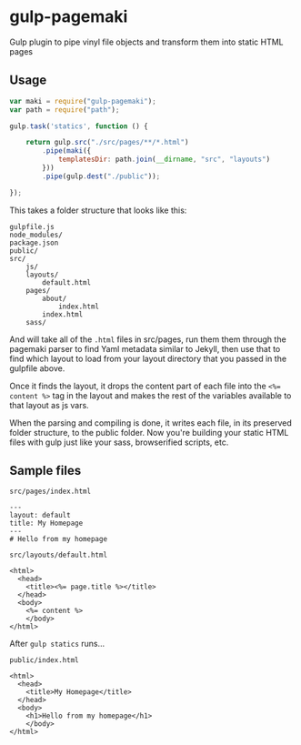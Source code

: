 gulp-pagemaki
=============

Gulp plugin to pipe vinyl file objects and transform them into static HTML pages


## Usage

```javascript
var maki = require("gulp-pagemaki");
var path = require("path");

gulp.task('statics', function () {

	return gulp.src("./src/pages/**/*.html")
		.pipe(maki({
			templatesDir: path.join(__dirname, "src", "layouts")
		}))
		.pipe(gulp.dest("./public"));

});
```

This takes a folder structure that looks like this:

```
gulpfile.js
node_modules/
package.json
public/
src/
	js/
	layouts/
		default.html
	pages/
		about/
			index.html
		index.html
	sass/
```

And will take all of the `.html` files in src/pages, run them them through
the pagemaki parser to find Yaml metadata similar to Jekyll, then use that
to find which layout to load from your layout directory that you passed in
the gulpfile above.

Once it finds the layout, it drops the content part of each file into the
`<%= content %>` tag in the layout and makes the rest of the variables available
to that layout as js vars.

When the parsing and compiling is done, it writes each file, in its preserved
folder structure, to the public folder. Now you're building your static HTML
files with gulp just like your sass, browserified scripts, etc.

## Sample files

`src/pages/index.html`

```
---
layout: default
title: My Homepage
---
# Hello from my homepage
```

`src/layouts/default.html`

```
<html>
  <head>
    <title><%= page.title %></title>
  </head>
  <body>
  	<%= content %>
	</body>
</html>
```

After `gulp statics` runs...

`public/index.html`

```
<html>
  <head>
    <title>My Homepage</title>
  </head>
  <body>
  	<h1>Hello from my homepage</h1>
	</body>
</html>
```
